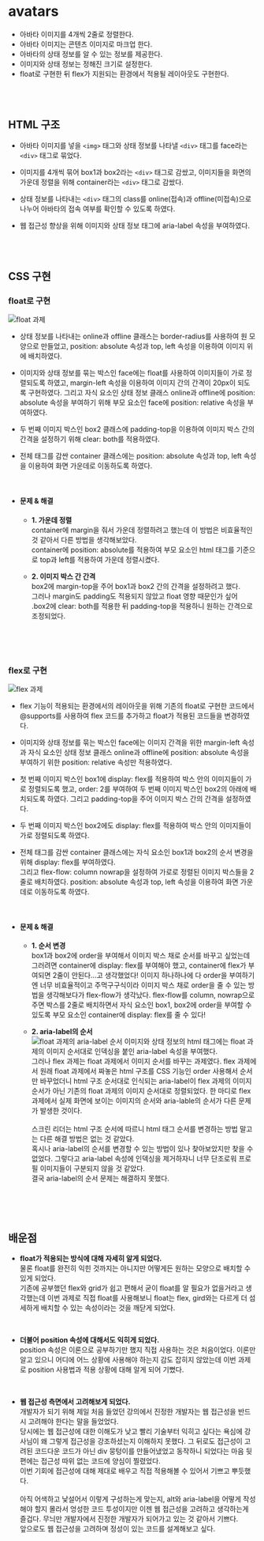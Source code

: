 # avatars
- 아바타 이미지를 4개씩 2줄로 정렬한다. <br/>
- 아바타 이미지는 콘텐츠 이미지로 마크업 한다. <br/>
- 아바타의 상태 정보를 알 수 있는 정보를 제공한다. <br/>
- 이미지와 상태 정보는 정해진 크기로 설정한다. <br/>
- float로 구현한 뒤 flex가 지원되는 환경에서 적용될 레이아웃도 구현한다.

<br/> 
<br/>

## HTML 구조
- 아바타 이미지를 넣을 ```<img>``` 태그와 상태 정보를 나타낼 ```<div>``` 태그를 face라는 ```<div>``` 태그로 묶었다.  <br/>

- 이미지를 4개씩 묶어 box1과 box2라는 ```<div>``` 태그로 감쌌고, 이미지들을 화면의 가운데 정렬을 위해 container라는 ```<div>``` 태그로 감쌌다.  <br/>

- 상태 정보를 나타내는 ```<div>``` 태그의 class를 online(접속)과 offline(미접속)으로 나누어 아바타의 접속 여부를 확인할 수 있도록 하였다.

- 웹 접근성 향상을 위해 이미지와 상태 정보 태그에 aria-label 속성을 부여하였다.  <br/>

<br/>
<br/>

## CSS 구현
### float로 구현
![float 과제](https://github.com/kwonboryong/homework/blob/main/images/float%20%EA%B3%BC%EC%A0%9C.png?raw=true)
- 상태 정보를 나타내는 online과 offline 클래스는 border-radius를 사용하여 원 모양으로 만들었고, position: absolute 속성과 top, left 속성을 이용하여 이미지 위에 배치하였다.

- 이미지와 상태 정보를 묶는 박스인 face에는 float를 사용하여 이미지들이 가로 정렬되도록 하였고, margin-left 속성을 이용하여 이미지 간의 간격이 20px이 되도록 구현하였다. 
그리고 자식 요소인 상태 정보 클래스 online과 offline에 position: absolute 속성을 부여하기 위해 부모 요소인 face에 position: relative 속성을 부여하였다.

- 두 번째 이미지 박스인 box2 클래스에 padding-top을 이용하여 이미지 박스 간의 간격을 설정하기 위해 clear: both를 적용하였다.

- 전체 태그를 감싼 container 클래스에는 position: absolute 속성과 top, left 속성을 이용하여 화면 가운데로 이동하도록 하였다.

 <br/>

- #### 문제 & 해결
  - **1. 가운데 정렬**  <br/>
container에 margin을 줘서 가운데 정렬하려고 했는데 이 방법은 비효율적인 것 같아서 다른 방법을 생각해보았다.  <br/>
container에 position: absolute를 적용하여 부모 요소인 html 태그를 기준으로 top과 left를 적용하여 가운데 정렬시켰다.

  - **2. 이미지 박스 간 간격**  <br/>
box2에 margin-top을 주어 box1과 box2 간의 간격을 설정하려고 했다.  <br/>
그러나 margin도 padding도 적용되지 않았고 float 영향 때문인가 싶어 .box2에 clear: both를 적용한 뒤 padding-top을 적용하니 원하는 간격으로 조정되었다.

<br/> 
<br/> 
<br/>

### flex로 구현
![flex 과제](https://github.com/kwonboryong/homework/blob/main/images/flex%20%EA%B3%BC%EC%A0%9C.png?raw=true)
- flex 기능이 적용되는 환경에서의 레이아웃을 위해 기존의 float로 구현한 코드에서 @supports를 사용하여 flex 코드를 추가하고 float가 적용된 코드들을 변경하였다.

- 이미지와 상태 정보를 묶는 박스인 face에는 이미지 간격을 위한 margin-left 속성과 자식 요소인 상태 정보 클래스 online과 offline에 position: absolute 속성을 부여하기 위한 position: relative 속성만 적용하였다.

- 첫 번째 이미지 박스인 box1에 display: flex를 적용하여 박스 안의 이미지들이 가로 정렬되도록 했고, order: 2를 부여하여 두 번째 이미지 박스인 box2의 아래에 배치되도록 하였다. 그리고 padding-top을 주어 이미지 박스 간의 간격을 설정하였다.

- 두 번째 이미지 박스인 box2에도 display: flex를 적용하여 박스 안의 이미지들이 가로 정렬되도록 하였다.

- 전체 태그를 감싼 container 클래스에는 자식 요소인 box1과 box2의 순서 변경을 위해 display: flex를 부여하였다.  <br/> 그리고 flex-flow: column nowrap을 설정하여 가로로 정렬된 이미지 박스들을 2줄로 배치하였다. position: absolute 속성과 top, left 속성을 이용하여 화면 가운데로 이동하도록 하였다.

<br/>

- #### 문제 & 해결
  - **1. 순서 변경** <br/>
box1과 box2에 order을 부여해서 이미지 박스 채로 순서를 바꾸고 싶었는데 그러려면 container에 display: flex를 부여해야 했고, container에 flex가 부여되면 2줄이 안된다...고 생각했었다!
이미지 하나하나에 다 order을 부여하기엔 너무 비효율적이고 주먹구구식이라 이미지 박스 채로 order을 줄 수 있는 방법을 생각해보다가 flex-flow가 생각났다. flex-flow를 column, nowrap으로 주면 박스를 2줄로 배치하면서 자식 요소인 box1, box2에 order을 부여할 수 있도록 부모 요소인 container에 display: flex를 줄 수 있다!

  - **2. aria-label의 순서** <br/>
  ![float 과제의 aria-label 순서](https://github.com/kwonboryong/homework/blob/main/images/flex%20%EA%B3%BC%EC%A0%9C%20%EC%A0%91%EA%B7%BC%EC%84%B1%20%EB%AC%B8%EC%A0%9C.png?raw=true)
이미지와 상태 정보의 html 태그에는 float 과제의 이미지 순서대로 인덱싱을 붙인 aria-label 속성을 부여했다.<br/>
그러나 flex 과제는 float 과제에서 이미지 순서를 바꾸는 과제였다.
flex 과제에서 원래 float 과제에서 짜놓은 html 구조를 CSS 기능인 order 사용해서 순서만 바꾸었더니 html 구조 순서대로 인식되는 aria-label이 flex 과제의 이미지 순서가 아닌 기존의 float 과제의 이미지 순서대로 정렬되었다. 
한 마디로 flex 과제에서 실제 화면에 보이는 이미지의 순서와 aria-lable의 순서가 다른 문제가 발생한 것이다. <br/> <br/>
스크린 리더는 html 구조 순서에 따르니 html 태그 순서를 변경하는 방법 말고는 다른 해결 방법은 없는 것 같았다. <br/>
혹시나 aria-label의 순서를 변경할 수 있는 방법이 있나 찾아보았지만 찾을 수 없었다. 그렇다고 aria-label 속성에 인덱싱을 제거하자니 너무 단조로워 프로필 이미지들이 구분되지 않을 것 같았다.<br/>
결국 aria-label의 순서 문제는 해결하지 못했다.

 <br/> <br/><br/>

## 배운점
- **float가 적용되는 방식에 대해 자세히 알게 되었다.** <br/>
물론 float를 완전히 익힌 것까지는 아니지만 어떻게든 원하는 모양으로 배치할 수 있게 되었다.  <br/>
기존에 공부했던 flex와 grid가 쉽고 편해서 굳이 float를 알 필요가 없을거라고 생각했는데 이번 과제로 직접 float를 사용해보니 float는 flex, gird와는 다르게 더 섬세하게 배치할 수 있는 속성이라는 것을 깨닫게 되었다.
 <br/>

- **더불어 position 속성에 대해서도 익히게 되었다.** <br/>
position 속성은 이론으로 공부하기만 했지 직접 사용하는 것은 처음이었다.
이론만 알고 있으니 어디에 어느 상황에 사용해야 하는지 감도 잡히지 않았는데 이번 과제로 position 사용법과 적용 상황에 대해 알게 되어 기뻤다.
 <br/>

- **웹 접근성 측면에서 고려해보게 되었다.** <br/>
개발자가 되기 위해 제일 처음 들었던 강의에서 진정한 개발자는 웹 접근성을 반드시 고려해야 한다는 말을 들었었다.  <br/>
당시에는 웹 접근성에 대한 이해도가 낮고 빨리 기술부터 익히고 싶다는 욕심에 강사님이 왜 그렇게 접근성을 강조하셨는지 이해하지 못했다. 
그 뒤로도 접근성이 고려된 코드다운 코드가 아닌 div 뭉텅이를 만들어냈었고 동작하니 되었다는 마음 뒷편에는 접근성 따위 없는 코드에 양심이 찔렸었다.  <br/>
이번 기회에 접근성에 대해 제대로 배우고 직접 적용해볼 수 있어서 기쁘고 뿌듯했다. <br/> <br/>
아직 어색하고 낯설어서 이렇게 구성하는게 맞는지, alt와 aria-label을 어떻게 작성해야 할지 몰라서 엉성한 코드 투성이지만 이젠 웹 접근성을 고려하고 생각하는게 즐겁다.
무늬만 개발자에서 진정한 개발자가 되어가고 있는 것 같아서 기쁘다.  <br/>
앞으로도 웹 접근성을 고려하며 정성이 있는 코드를 설계해보고 싶다.

<br/>
